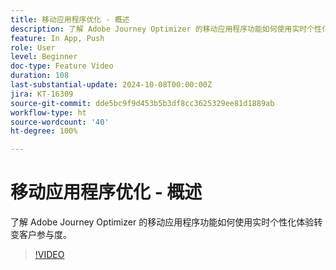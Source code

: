 ```yaml
---
title: 移动应用程序优化 - 概述
description: 了解 Adobe Journey Optimizer 的移动应用程序功能如何使用实时个性化体验转变客户参与度。
feature: In App, Push
role: User
level: Beginner
doc-type: Feature Video
duration: 108
last-substantial-update: 2024-10-08T00:00:00Z
jira: KT-16309
source-git-commit: dde5bc9f9d453b5b3df8cc3625329ee81d1889ab
workflow-type: ht
source-wordcount: '40'
ht-degree: 100%

---
```



# 移动应用程序优化 - 概述

了解 Adobe Journey Optimizer 的移动应用程序功能如何使用实时个性化体验转变客户参与度。

>[!VIDEO](https://video.tv.adobe.com/v/3432681/?learn=on)
